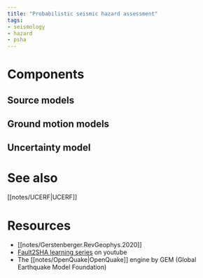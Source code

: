 ```yaml
---
title: "Probabilistic seismic hazard assessment"
tags:
- seismology
- hazard
- psha
---
```


# Components
## Source models

## Ground motion models

## Uncertainty model


# See also
[[notes/UCERF|UCERF]]

# Resources
- [[notes/Gerstenberger.RevGeophys.2020]]
- [Fault2SHA learning series](https://www.youtube.com/channel/UCEI-hzEOFRsMdQFdRPS1XBg) on youtube
- The [[notes/OpenQuake|OpenQuake]] engine by GEM (Global Earthquake Model Foundation)